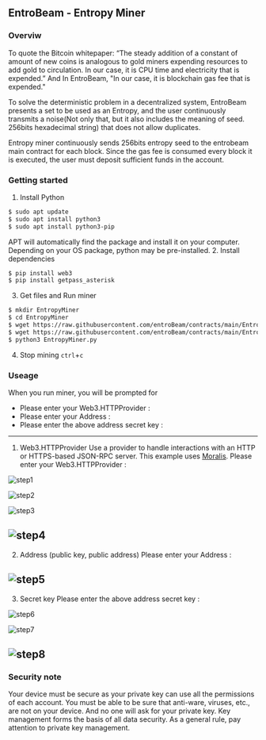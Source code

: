 ## EntroBeam - Entropy Miner

### Overviw
To quote the Bitcoin whitepaper: “The steady addition of a constant of amount of new coins is analogous to gold miners expending resources to add gold to circulation. In our case, it is CPU time and electricity that is expended.” And In EntroBeam, "In our case, it is blockchain gas fee that is expended."

To solve the deterministic problem in a decentralized system, EntroBeam presents a set to be used as an Entropy, and the user continuously transmits a noise(Not only that, but it also includes the meaning of seed. 256bits hexadecimal string) that does not allow duplicates.

Entropy miner continuously sends 256bits entropy seed to the entrobeam main contract for each block. Since the gas fee is consumed every block it is executed, the user must deposit sufficient funds in the account.

### Getting started
1. Install Python
```sh
$ sudo apt update
$ sudo apt install python3
$ sudo apt install python3-pip
```
APT will automatically find the package and install it on your computer. Depending on your OS package, python may be pre-installed.
2. Install dependencies
```sh
$ pip install web3
$ pip install getpass_asterisk
```
3. Get files and Run miner
```sh
$ mkdir EntropyMiner
$ cd EntropyMiner
$ wget https://raw.githubusercontent.com/entroBeam/contracts/main/EntropyMiner/EntropyMiner.py
$ wget https://raw.githubusercontent.com/entroBeam/contracts/main/EntropyMiner/EntroBEAM_ABI.py
$ python3 EntropyMiner.py
```
4. Stop mining
`ctrl`+`c`

### Useage
When you run miner, you will be prompted for
* Please enter your Web3.HTTPProvider :
* Please enter your Address :
* Please enter the above address secret key :
---
1. Web3.HTTPProvider
Use a provider to handle interactions with an HTTP or HTTPS-based JSON-RPC server. This example uses [Moralis](https://moralis.io/).
Please enter your Web3.HTTPProvider :

![step1](src/Moralis_1.png)

![step2](src/Moralis_2.png)

![step3](src/Moralis_3.png)

![step4](src/Moralis_4.png)
---
2. Address (public key, public address)
Please enter your Address :

![step5](src/pk.png)
---
3. Secret key
Please enter the above address secret key :

![step6](src/sk1.png)

![step7](src/sk2.png)

![step8](src/sk3.png)
---

### Security note
Your device must be secure as your private key can use all the permissions of each account.
You must be able to be sure that anti-ware, viruses, etc., are not on your device.
And no one will ask for your private key. Key management forms the basis of all data security. As a general rule, pay attention to private key management.
